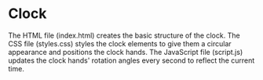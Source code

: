 # Clock
The HTML file (index.html) creates the basic structure of the clock. The CSS file (styles.css) styles the clock elements to give them a circular appearance and positions the clock hands. The JavaScript file (script.js) updates the clock hands' rotation angles every second to reflect the current time.
